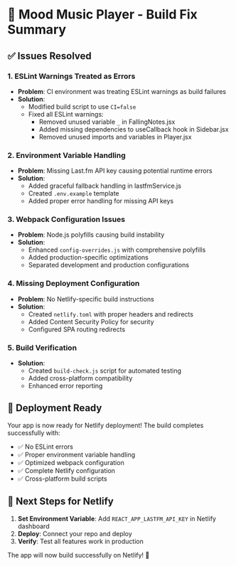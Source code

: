 # 🎵 Mood Music Player - Build Fix Summary

## ✅ Issues Resolved

### 1. **ESLint Warnings Treated as Errors**
- **Problem**: CI environment was treating ESLint warnings as build failures
- **Solution**: 
  - Modified build script to use `CI=false`
  - Fixed all ESLint warnings:
    - Removed unused variable `_` in FallingNotes.jsx
    - Added missing dependencies to useCallback hook in Sidebar.jsx
    - Removed unused imports and variables in Player.jsx

### 2. **Environment Variable Handling**
- **Problem**: Missing Last.fm API key causing potential runtime errors
- **Solution**: 
  - Added graceful fallback handling in lastfmService.js
  - Created `.env.example` template
  - Added proper error handling for missing API keys

### 3. **Webpack Configuration Issues**
- **Problem**: Node.js polyfills causing build instability
- **Solution**: 
  - Enhanced `config-overrides.js` with comprehensive polyfills
  - Added production-specific optimizations
  - Separated development and production configurations

### 4. **Missing Deployment Configuration**
- **Problem**: No Netlify-specific build instructions
- **Solution**: 
  - Created `netlify.toml` with proper headers and redirects
  - Added Content Security Policy for security
  - Configured SPA routing redirects

### 5. **Build Verification**
- **Solution**: 
  - Created `build-check.js` script for automated testing
  - Added cross-platform compatibility
  - Enhanced error reporting

## 🚀 Deployment Ready

Your app is now ready for Netlify deployment! The build completes successfully with:

- ✅ No ESLint errors
- ✅ Proper environment variable handling  
- ✅ Optimized webpack configuration
- ✅ Complete Netlify configuration
- ✅ Cross-platform build scripts

## 📝 Next Steps for Netlify

1. **Set Environment Variable**: Add `REACT_APP_LASTFM_API_KEY` in Netlify dashboard
2. **Deploy**: Connect your repo and deploy
3. **Verify**: Test all features work in production

The app will now build successfully on Netlify! 🎉
